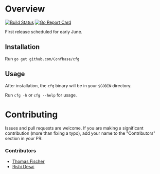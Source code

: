 # Overview

[![Build Status](https://travis-ci.org/Confbase/cfg.svg?branch=master)](https://travis-ci.org/Confbase/cfg) [![Go Report Card](https://goreportcard.com/badge/github.com/Confbase/cfg)](https://goreportcard.com/report/github.com/Confbase/cfg)

First release scheduled for early June.

## Installation

Run `go get github.com/Confbase/cfg`

## Usage

After installation, the `cfg` binary will be in your `$GOBIN` directory.

Run `cfg -h` or `cfg --help` for usage.

# Contributing

Issues and pull requests are welcome. If you are making a significant contribution (more than fixing a typo), add your name to the "Contributors" section in your PR.

### Contributors


* [Thomas Fischer](https://github.com/thomasdfischer)
* [Rishi Desai](https://github.com/apache8080)